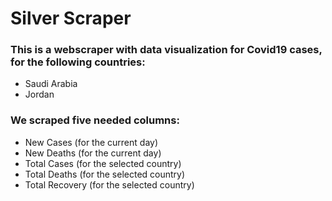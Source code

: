 # Silver Scraper
### This is a webscraper with data visualization for Covid19 cases, for the following countries:
- Saudi Arabia
- Jordan

### We scraped five needed columns:
- New Cases (for the current day)
- New Deaths (for the current day)
- Total Cases (for the selected country)
- Total Deaths (for the selected country)
- Total Recovery (for the selected country)
